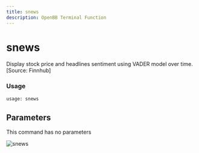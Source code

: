 ```yaml
---
title: snews
description: OpenBB Terminal Function
---
```


# snews

Display stock price and headlines sentiment using VADER model over time. [Source: Finnhub]

### Usage 
```python
usage: snews
```

## Parameters

This command has no parameters


![snews](https://user-images.githubusercontent.com/25267873/156584514-33c2cd52-4763-43cd-8a53-4118b8615450.png)

